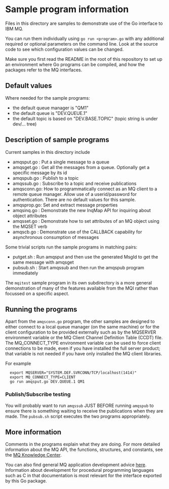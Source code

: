 # Sample program information
Files in this directory are samples to demonstrate use of the Go interface to IBM MQ.

You can run them individually using `go run <program>.go` with any additional
required or optional parameters on the command line. Look at the source code to see
which configuration values can be changed.

Make sure you first read the README in the root of this repository to set up an environment
where Go programs can be compiled, and how the packages refer to the MQ interfaces.

## Default values
Where needed for the sample programs:

* the default queue manager is "QM1"
* the default queue is "DEV.QUEUE.1"
* the default topic is based on "DEV.BASE.TOPIC" (topic string is under dev/... tree)

## Description of sample programs
Current samples in this directory include

* amqsput.go : Put a single message to a queue
* amqsget.go : Get all the messages from a queue. Optionally get a specific message by its id
* amqspub.go : Publish to a topic
* amqssub.go : Subscribe to a topic and receive publications
* amqsconn.go: How to programmatically connect as an MQ client to a remote queue manager.
Allow use of a userid/password for authentication. There are no default values for this sample.
* amqsprop.go: Set and extract message properties
* amqsinq.go : Demonstrate the new InqMap API for inquiring about object attributes
* amqsset.go : Demonstrate how to set attributes of an MQ object using the MQSET verb
* amqscb.go  : Demonstrate use of the CALLBACK capability for asynchronous consumption of messages

Some trivial scripts run the sample programs in matching pairs:
* putget.sh  : Run amqsput and then use the generated MsgId to get the same message with amqsget
* pubsub.sh  : Start amqssub and then run the amqspub program immediately

The `mqitest` sample program in its own subdirectory is a more general demonstration
of many of the features available from the MQI rather than focussed on a specific
aspect.

## Running the programs
Apart from the `amqsconn.go` program, the other samples are designed to either connect
to a local queue manager (on the same machine) or for the client configuration to be
provided externally such as by the MQSERVER environment variable or the
MQ Client Channel Definition Table (CCDT) file. The MQ_CONNECT_TYPE environment
variable can be used to force client connections to be made, even if you have
installed the full server product; that variable is not needed if you have
only installed the MQ client libraries.

For example

```
  export MQSERVER="SYSTEM.DEF.SVRCONN/TCP/localhost(1414)"
  export MQ_CONNECT_TYPE=CLIENT
  go run amqsput.go DEV.QUEUE.1 QM1
```

### Publish/Subscribe testing
You will probably want to run `amqssub` JUST BEFORE running `amqspub` to ensure
there is something waiting to receive the publications when they are made. The
`pubsub.sh` script executes the two programs appropriately.

## More information
Comments in the programs explain what they are doing. For more detailed information about the
MQ API, the functions, structures, and constants, see the
[MQ Knowledge Center](https://www.ibm.com/support/knowledgecenter/en/SSFKSJ_9.1.0/com.ibm.mq.ref.dev.doc/q089590_.htm).

You can also find general MQ application development advice [here](https://www.ibm.com/support/knowledgecenter/en/SSFKSJ_9.1.0/com.ibm.mq.dev.doc/q022830_.htm).
Information about development for procedural programming languages such as C in that
documentation is most relevant for the interface exported by this Go package.
